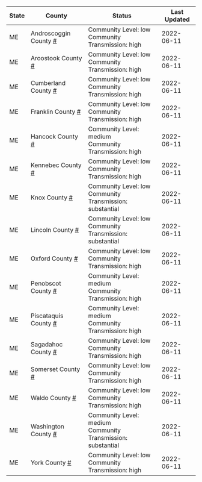 State | County | Status | Last Updated
--- | --- | --- | --- 
ME | Androscoggin County <a href="#androscoggin_county">#</a> | <a name="androscoggin_county"></a>Community Level: low<br/>Community Transmission: high | 2022-06-11
ME | Aroostook County <a href="#aroostook_county">#</a> | <a name="aroostook_county"></a>Community Level: low<br/>Community Transmission: high | 2022-06-11
ME | Cumberland County <a href="#cumberland_county">#</a> | <a name="cumberland_county"></a>Community Level: low<br/>Community Transmission: high | 2022-06-11
ME | Franklin County <a href="#franklin_county">#</a> | <a name="franklin_county"></a>Community Level: low<br/>Community Transmission: high | 2022-06-11
ME | Hancock County <a href="#hancock_county">#</a> | <a name="hancock_county"></a>Community Level: medium<br/>Community Transmission: high | 2022-06-11
ME | Kennebec County <a href="#kennebec_county">#</a> | <a name="kennebec_county"></a>Community Level: low<br/>Community Transmission: high | 2022-06-11
ME | Knox County <a href="#knox_county">#</a> | <a name="knox_county"></a>Community Level: low<br/>Community Transmission: substantial | 2022-06-11
ME | Lincoln County <a href="#lincoln_county">#</a> | <a name="lincoln_county"></a>Community Level: low<br/>Community Transmission: substantial | 2022-06-11
ME | Oxford County <a href="#oxford_county">#</a> | <a name="oxford_county"></a>Community Level: low<br/>Community Transmission: high | 2022-06-11
ME | Penobscot County <a href="#penobscot_county">#</a> | <a name="penobscot_county"></a>Community Level: medium<br/>Community Transmission: high | 2022-06-11
ME | Piscataquis County <a href="#piscataquis_county">#</a> | <a name="piscataquis_county"></a>Community Level: medium<br/>Community Transmission: high | 2022-06-11
ME | Sagadahoc County <a href="#sagadahoc_county">#</a> | <a name="sagadahoc_county"></a>Community Level: low<br/>Community Transmission: high | 2022-06-11
ME | Somerset County <a href="#somerset_county">#</a> | <a name="somerset_county"></a>Community Level: low<br/>Community Transmission: high | 2022-06-11
ME | Waldo County <a href="#waldo_county">#</a> | <a name="waldo_county"></a>Community Level: low<br/>Community Transmission: high | 2022-06-11
ME | Washington County <a href="#washington_county">#</a> | <a name="washington_county"></a>Community Level: medium<br/>Community Transmission: substantial | 2022-06-11
ME | York County <a href="#york_county">#</a> | <a name="york_county"></a>Community Level: low<br/>Community Transmission: high | 2022-06-11
